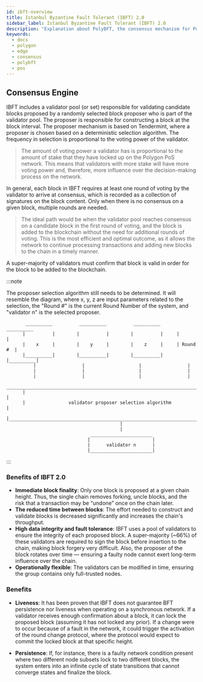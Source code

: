 ```yaml
---
id: ibft-overview
title: Istanbul Byzantine Fault Tolerant (IBFT) 2.0
sidebar_label: Istanbul Byzantine Fault Tolerant (IBFT) 2.0
description: "Explanation about PolyBFT, the consensus mechanism for Polygon Edge."
keywords:
  - docs
  - polygon
  - edge
  - consensus
  - polybft
  - pos
---
```


## Consensus Engine

IBFT includes a validator pool (or set) responsible for validating candidate blocks proposed
by a randomly selected block proposer who is part of the validator pool. The proposer is responsible
for constructing a block at the block interval. The proposer mechanism is based on Tendermint, where
a proposer is chosen based on a deterministic selection algorithm. The frequency in selection is
proportional to the voting power of the validator.

 > The amount of voting power a validator has is proportional to the amount of stake that they have locked
 > up on the Polygon PoS network. This means that validators with more stake will have more voting power and, therefore,
 > more influence over the decision-making process on the network.

In general, each block in IBFT requires at least one round of voting
by the validator to arrive at consensus, which is recorded as a collection of signatures on the
block content. Only when there is no consensus on a given block, multiple rounds are needed.

> The ideal path would be when the validator pool reaches consensus on a candidate block
> in the first round of voting, and the block is added to the blockchain without the need
> for additional rounds of voting. This is the most efficient and optimal outcome, as it
> allows the network to continue processing transactions and adding new blocks to the chain
> in a timely manner.

A super-majority of validators must confirm that block is valid in order for the
block to be added to the blockchain.

:::note

The proposer selection algorithm still needs to be determined. It will resemble the diagram,
where x, y, z are input parameters related to the selection, the "Round #" is the current
Round Number of the system, and "validator n" is the selected proposer.

<!-- TO ADD PROPER DIAGRAM -->

```plaintext
       __________          __________          __________       __________
      |          |        |          |        |          |     |          |
      |    x     |        |    y     |        |    z     |     | Round #  |
      |__________|        |__________|        |__________|     |__________|
          |                 |                    |                 |
          |                 |                    |                 |
          |                 |                    |                 |
       _______________________________________________________________________
      |                                                                       |
      |                validator proposer selection algorithm                 |
      |_______________________________________________________________________|
                                          |
                                          |
                               _______________________
                              |                       |
                              |      validator n      |
                              |_______________________|
```

:::

### Benefits of IBFT 2.0

- **Immediate block finality**: Only one block is proposed at a given chain height. Thus, the
  single chain removes forking,
  uncle blocks, and the risk that a transaction may be “undone” once on the chain later.
- **The reduced time between blocks**: The effort needed to construct and validate blocks is
  decreased significantly and increases the chain's throughput.
- **High data integrity and fault tolerance**: IBFT uses a pool of validators to ensure the
  integrity of each proposed block. A super-majority (~66%) of these validators are required to
  sign the block before insertion to the chain, making block forgery very difficult. Also, the
  proposer of the block rotates over time — ensuring a faulty node cannot exert long-term influence
  over the chain.
- **Operationally flexible**: The validators can be modified in time, ensuring the group contains
  only full-trusted nodes.

### Benefits

- **Liveness**: It has been proven that IBFT does not guarantee BFT persistence nor liveness
  when operating on a synchronous network. If a validator receives enough confirmation about a block,
  it can lock the proposed block (assuming it has not locked any prior). If a change were to occur
  because of a fault in the network, it could trigger the activation of the round change protocol,
  where the protocol would expect to commit the locked block at that specific height.

- **Persistence**: If, for instance, there is a faulty network condition present where two different
  node subsets lock to two different blocks, the system enters into an infinite cycle of state transitions
  that cannot converge states and finalize the block.